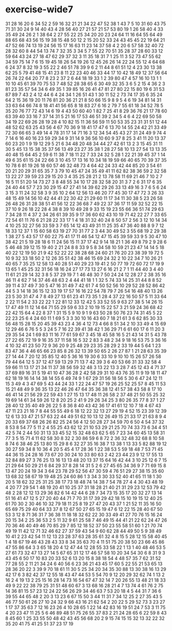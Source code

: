 # exercise-wide7
31
28
16
20
6
34
52
2
59
16
32
21
21
34
22
47
52
38
1
43
7
5
10
31
60
43
75
71
31
30
24
9
14
40
43
4
28
56
40
27
21
57
21
57
53
80
19
1
26
58
40
4
33
35
49
24
26
2
1
38
64
2
27
55
22
25
34
20
20
23
24
64
11
16
64
55
64
49
88
65
68
43
56
15
19
38
15
48
50
12
2
15
20
52
33
24
43
45
45
22
19
64
21
47
52
66
74
13
19
24
56
15
17
16
63
11
23
14
37
58
4
2
20
6
57
58
32
40
72
28
32
60
8
44
54
13
74
7
32
35
3
34
5
7
55
22
70
51
35
28
37
28
60
33
12
59
64
43
24
27
18
47
62
29
37
32
3
11
35
18
31
7
1
25
11
3
52
73
47
55
62
34
59
75
14
7
6
15
19
45
18
26
54
19
26
12
45
26
26
14
22
24
55
12
4
64
68
6
24
37
8
32
19
3
55
22
2
46
51
78
39
9
6
2
11
44
8
61
51
12
4
23
30
13
38
62
25
5
79
41
48
15
41
23
8
11
22
23
40
46
33
44
17
10
42
18
49
12
37
56
64
26
74
22
64
20
77
8
23
2
37
2
6
44
18
19
33
1
2
39
80
47
4
57
16
10
13
1
1
10
10
45
61
39
70
75
53
7
48
52
28
38
65
6
30
49
32
35
3
6
5
2
15
4
36
2
3
81
23
35
57
54
34
6
49
35
1
39
85
16
26
41
47
81
27
80
22
15
80
19
6
31
53
87
89
7
43
2
4
12
44
6
4
24
34
1
26
51
43
1
30
11
52
2
73
74
17
35
6
35
24
64
2
15
36
19
20
11
76
81
20
36
21
21
8
50
66
15
9
8
9
5
4
6
19
34
81
14
31
33
63
64
66
74
8
18
41
41
56
65
8
18
83
27
6
16
2
79
7
55
61
18
34
52
78
5
35
20
76
77
72
43
14
6
19
4
43
50
60
40
1
82
7
25
41
8
29
36
76
21
17
78
60
63
39
40
33
16
7
37
14
31
5
21
16
17
53
46
51
39
2
34
5
4
6
4
22
69
50
58
34
19
22
69
26
28
19
28
4
10
82
15
11
36
56
59
11
50
53
35
23
31
31
51
12
44
48
52
62
63
25
43
56
4
67
70
36
9
18
41
17
47
6
13
70
14
55
24
42
21
33
49
72
30
66
65
3
49
14
4
78
31
17
14
71
16
3
12
34
54
45
43
27
31
24
49
9
74
4
7
14
6
16
40
16
23
59
29
34
9
31
14
9
36
56
10
60
9
37
8
25
3
41
11
20
13
37
60
23
20
1
9
19
12
29
5
21
6
34
48
20
48
34
44
27
42
61
13
2
3
15
45
31
11
30
5
45
13
15
38
35
37
56
13
49
23
27
35
38
1
28
27
58
10
13
27
54
13
13
35
40
48
15
64
45
2
59
6
11
38
7
18
11
22
7
33
24
32
5
28
1
22
21
39
45
37
1
14
49
6
35
61
15
24
22
66
3
10
45
17
13
16
10
34
18
19
59
66
40
65
70
39
37
35
10
78
6
81
19
26
18
60
57
46
32
48
73
4
64
42
24
33
42
44
85
20
3
54
61
20
21
20
29
31
65
35
7
3
79
10
45
47
24
35
49
41
11
62
82
38
36
59
2
32
58
13
22
27
39
59
23
29
15
20
3
4
35
25
28
21
2
13
78
58
11
69
21
46
7
10
2
7
16
5
11
51
20
14
73
27
3
8
48
55
34
10
17
28
32
58
20
31
3
7
2
6
31
17
6
35
24
40
44
57
7
23
30
29
15
47
27
41
14
39
62
29
26
33
13
49
16
3
7
6
5
6
24
3
15
3
11
24
32
58
3
9
35
10
2
64
12
56
13
46
20
77
45
30
17
47
72
3
26
33
48
15
49
14
56
10
42
44
41
22
30
42
21
29
60
11
17
34
11
30
38
5
23
26
58
26
48
26
31
28
38
51
41
56
12
22
36
68
7
49
22
37
36
17
11
59
32
52
22
15
37
10
9
26
18
22
28
4
38
8
39
10
49
28
9
33
15
19
23
55
66
36
51
74
29
63
7
34
28
11
4
37
2
34
26
61
39
35
9
17
36
60
62
43
10
19
71
42
22
27
7
33
65
72
54
61
11
76
6
21
28
22
33
17
1
4
18
31
32
40
24
8
50
57
2
56
3
12
10
14
34
4
10
25
32
27
56
33
59
3
7
65
14
12
43
49
31
11
25
35
47
36
40
88
8
9
7
12
18
33
12
37
1
15
60
58
63
19
27
70
31
77
2
3
44
30
49
52
3
55
68
19
2
29
38
1
38
27
5
43
57
17
60
22
75
41
17
11
46
54
12
47
15
45
39
59
33
9
5
30
47
10
38
42
21
5
19
28
18
6
11
24
56
15
11
37
17
42
9
14
18
21
1
36
49
8
79
2
9
28
6
5
46
48
39
12
15
19
40
2
21
24
8
8
33
9
5
8
34
58
10
59
21
23
47
14
14
5
18
40
22
12
19
50
21
9
42
52
22
22
38
28
68
24
60
21
76
20
23
38
39
19
72
5
10
9
32
33
18
50
2
12
26
35
51
42
38
46
15
69
24
32
2
10
22
34
7
10
26
21
40
65
7
35
25
12
58
13
40
28
51
40
29
23
19
41
2
50
77
19
72
60
72
17
19
9
13
65
1
45
25
32
31
56
18
16
24
27
17
73
13
27
6
16
21
2
7
1
11
44
40
3
4
40
11
61
21
29
14
32
3
8
5
37
29
19
7
1
46
48
30
7
50
24
24
12
28
27
2
38
35
16
46
11
4
62
7
14
37
46
48
63
2
4
44
41
18
1
1
32
5
74
33
14
25
31
44
8
8
52
39
11
4
37
49
7
30
5
47
16
31
49
7
42
61
7
4
50
52
56
10
29
52
28
52
86
42
44
5
3
14
18
36
15
12
33
19
17
57
16
16
22
54
78
79
7
26
54
16
48
40
13
26
23
5
30
31
47
4
7
8
49
27
13
61
23
41
73
35
1
28
4
37
22
16
50
57
5
11
33
64
2
22
11
54
2
33
22
22
1
22
81
12
33
12
42
5
33
52
55
9
63
27
38
5
14
26
15
17
47
49
11
12
14
64
71
55
29
59
6
33
2
10
19
15
22
57
3
21
59
24
36
68
42
22
42
15
64
4
22
8
37
1
31
15
5
9
10
9
1
9
63
50
28
50
76
23
74
31
45
5
22
22
23
25
6
4
24
60
11
1
69
5
3
3
30
10
16
43
60
7
18
21
61
3
6
62
85
30
33
56
48
15
28
15
20
45
39
43
23
4
36
4
12
73
4
66
8
51
34
2
10
33
49
4
15
69
12
29
46
6
76
5
5
3
24
5
7
16
22
39
41
38
42
1
36
29
71
6
61
60
17
6
11
20
3
29
35
54
24
1
69
83
11
16
77
61
59
67
3
45
18
45
58
16
5
21
43
14
31
5
43
78
27
22
65
72
19
9
16
35
37
11
58
16
5
32
2
83
3
48
2
34
9
18
16
53
75
3
36
16
4
10
32
41
23
50
72
9
36
20
9
25
48
29
23
35
28
29
2
33
19
44
5
64
1
23
83
47
36
4
46
65
66
23
85
8
26
32
13
39
50
65
2
26
27
87
1
21
28
63
35
39
27
14
44
7
20
12
35
85
12
40
5
36
16
19
30
6
33
10
9
10
10
15
26
57
26
58
79
44
64
12
5
37
12
47
59
13
29
71
13
7
42
39
3
6
40
53
66
31
33
32
58
4
59
66
11
13
17
21
34
11
37
38
56
59
32
48
3
13
22
13
3
28
7
45
12
43
4
71
37
37
69
89
16
31
5
19
41
10
47
36
28
2
42
58
29
31
10
43
76
35
11
9
19
18
11
47
62
18
19
16
14
14
38
14
55
6
49
74
9
1
67
29
31
56
18
56
5
30
6
47
24
12
11
15
3
49
4
3
47
69
5
43
44
24
33
1
22
24
47
57
19
26
25
52
25
57
8
45
11
53
15
21
48
49
9
36
35
13
22
46
26
47
64
35
36
38
12
41
57
38
43
58
8
17
10
46
41
14
21
56
29
22
59
43
1
27
15
13
17
48
11
26
58
2
37
48
21
50
55
25
32
19
69
14
61
34
59
26
12
8
20
25
2
41
9
29
26
34
25
3
80
26
35
77
8
37
1
27
28
40
12
35
40
49
26
22
5
8
36
8
40
43
42
36
17
41
61
12
10
7
18
4
67
43
47
11
23
21
16
7
8
44
55
55
49
6
18
12
22
32
13
27
29
19
4
52
15
23
39
12
39
12
6
13
33
47
21
57
63
22
44
49
51
62
10
13
12
26
49
15
21
33
17
21
63
8
9
4
20
33
69
37
68
26
26
82
25
24
56
4
12
50
28
27
34
59
70
6
50
4
54
37
32
8
53
8
54
77
5
11
2
4
55
25
43
62
12
21
10
53
29
21
25
70
74
33
73
6
34
4
51
42
5
74
2
44
50
31
13
33
45
52
15
32
48
63
62
5
65
7
23
34
60
45
13
58
31
77
3
5
15
71
4
11
62
58
30
8
32
2
30
86
59
6
8
72
2
36
32
48
32
68
8
10
58
8
74
6
38
46
25
13
80
15
29
8
6
32
27
35
16
38
7
13
38
1
13
33
5
82
88
19
12
30
27
59
34
8
10
36
4
20
5
45
4
17
28
36
1
22
38
53
5
59
18
48
7
53
71
45
44
36
15
24
28
16
73
67
20
30
24
10
33
80
63
2
42
23
44
23
9
12
17
55
13
32
84
89
27
3
76
25
13
16
13
13
48
20
13
37
15
64
16
42
44
3
10
25
12
6
7
15
21
29
64
50
29
21
6
84
29
37
8
28
14
31
5
2
6
27
45
65
34
36
9
7
71
69
15
8
13
47
20
24
19
34
3
64
23
78
29
52
56
47
30
59
4
76
51
29
27
38
15
35
60
13
68
32
58
67
19
19
48
25
24
60
86
1
3
34
3
30
33
52
40
41
65
11
18
1
30
20
5
18
62
32
25
31
25
38
17
73
18
48
74
14
38
7
54
78
27
4
4
30
43
48
19
4
20
77
29
54
1
48
19
20
41
10
25
37
31
18
28
21
40
21
31
29
23
12
53
79
42
48
2
28
12
12
13
29
36
82
6
14
42
44
6
28
7
34
73
15
35
17
20
32
27
13
14
51
16
41
47
12
5
27
20
40
44
71
7
70
31
17
39
29
42
18
15
10
19
15
12
40
25
61
70
30
2
30
46
10
32
79
18
11
25
8
19
27
47
20
43
37
1
21
52
11
35
16
50
65
69
75
29
40
64
33
37
8
12
67
50
27
65
15
19
47
6
12
22
15
28
40
67
50
53
3
12
8
71
36
31
7
36
38
11
18
18
32
62
22
30
33
49
41
27
70
76
15
16
24
20
15
34
2
25
36
53
2
5
11
32
9
61
25
58
7
46
49
15
44
41
21
22
62
24
47
26
70
36
46
40
49
46
70
85
29
7
85
12
18
52
37
50
23
55
58
51
60
1
21
70
74
49
19
11
42
12
71
32
46
62
27
37
59
43
54
9
60
62
28
44
49
50
5
9
38
49
10
41
2
23
42
54
11
12
13
23
28
37
63
28
35
61
32
4
8
15
5
28
12
15
58
40
45
1
4
18
67
19
46
43
28
43
33
8
34
35
63
70
4
11
51
75
20
38
50
23
66
45
86
47
55
86
64
3
3
65
18
20
4
12
47
44
12
28
55
33
58
22
1
13
1
40
48
46
53
5
27
61
73
32
47
13
27
14
5
67
65
31
12
17
46
57
58
10
20
34
54
30
6
8
31
9
3
43
45
6
50
17
10
83
20
33
52
6
13
20
15
8
38
18
54
4
48
57
35
7
62
31
52
77
28
55
2
11
21
34
24
6
40
56
6
23
36
21
43
45
17
60
5
22
55
21
53
65
13
28
36
20
22
3
39
9
70
18
61
11
30
5
25
34
20
34
35
30
88
13
30
38
16
13
29
42
17
6
3
82
42
37
12
55
18
43
47
44
53
5
54
70
9
12
20
29
32
62
74
1
13
2
16
2
4
19
13
2
25
15
16
28
14
73
16
54
67
47
32
14
7
20
26
55
13
48
21
18
33
49
9
22
22
38
79
25
31
51
48
60
67
3
13
68
16
28
21
4
7
13
74
4
61
76
2
75
14
36
81
15
57
23
12
24
22
56
26
29
34
46
63
7
53
20
18
4
5
44
31
7
36
6
39
55
44
65
48
2
20
3
13
23
6
67
15
50
3
44
11
31
7
34
12
25
2
27
35
43
5
46
77
50
61
26
27
10
24
32
9
66
43
16
21
62
54
2
20
22
5
29
52
73
3
23
27
1
17
37
35
63
7
12
16
23
26
4
10
28
65
1
22
14
42
83
16
19
51
24
7
53
3
11
75
4
20
23
47
11
25
5
6
46
89
48
51
75
26
55
37
83
2
21
24
28
65
6
22
59
8
43
8
45
60
1
25
33
55
50
48
42
43
45
56
68
20
2
9
15
74
15
15
32
13
32
22
32
35
20
41
75
41
25
51
37
23
17
19

